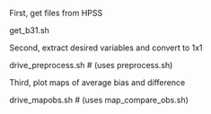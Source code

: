 
First, get files from HPSS

get_b31.sh

Second, extract desired variables and convert to 1x1

drive_preprocess.sh # (uses preprocess.sh)

Third, plot maps of average bias and difference

drive_mapobs.sh   # (uses map_compare_obs.sh)
